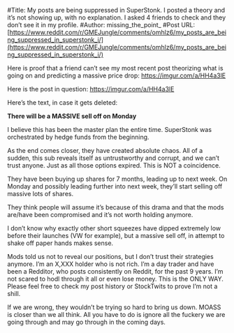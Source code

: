 #Title: My posts are being suppressed in SuperStonk. I posted a theory and it’s not showing up, with no explanation. I asked 4 friends to check and they don’t see it in my profile.
#Author: missing_the_point_
#Post URL: [https://www.reddit.com/r/GMEJungle/comments/omhlz6/my_posts_are_being_suppressed_in_superstonk_i/](https://www.reddit.com/r/GMEJungle/comments/omhlz6/my_posts_are_being_suppressed_in_superstonk_i/)


Here is proof that a friend can’t see my most recent post theorizing what is going on and predicting a massive price drop: https://imgur.com/a/HH4a3lE

Here is the post in question: https://imgur.com/a/HH4a3lE

Here’s the text, in case it gets deleted:

**There will be a MASSIVE sell off on Monday**

I believe this has been the master plan the entire time. SuperStonk was orchestrated by hedge funds from the beginning.

As the end comes closer, they have created absolute chaos. All of a sudden, this sub reveals itself as untrustworthy and corrupt, and we can’t trust anyone. Just as all those options expired. This is NOT a coincidence.

They have been buying up shares for 7 months, leading up to next week. On Monday and possibly leading further into next week, they’ll start selling off massive lots of shares.

They think people will assume it’s because of this drama and that the mods are/have been compromised and it’s not worth holding anymore.

I don’t know why exactly other short squeezes have dipped extremely low before their launches (VW for example), but a massive sell off, in attempt to shake off paper hands makes sense.

Mods told us not to reveal our positions, but I don’t trust their strategies anymore. I’m an X,XXX holder who is not rich. I’m a day trader and have been a Redditor, who posts consistently on Reddit, for the past 9 years. I’m not scared to hodl through it all or even lose money. This is the ONLY WAY. Please feel free to check my post history or StockTwits to prove I’m not a shill.

If we are wrong, they wouldn’t be trying so hard to bring us down. MOASS is closer than we all think. All you have to do is ignore all the fuckery we are going through and may go through in the coming days.